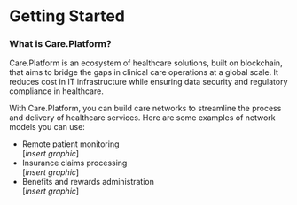 # Getting Started

### What is Care.Platform?

Care.Platform is an ecosystem of healthcare solutions, built on blockchain, that aims to bridge the gaps in clinical care operations at a global scale. It reduces cost in IT infrastructure while ensuring data security and regulatory compliance in healthcare.

With Care.Platform, you can build care networks to streamline the process and delivery of healthcare services. Here are some examples of network models you can use:&#x20;

* Remote patient monitoring \
  \[_insert graphic_]
* Insurance claims processing \
  \[_insert graphic_]
* Benefits and rewards administration \
  \[_insert graphic_]

